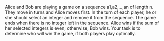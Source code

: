 Alice and Bob are playing a game on a sequence a1,a2,…,an of length n.
They move in turns and Alice moves first.
In the turn of each player, he or she should select an integer and remove it from the sequence. 
The game ends when there is no integer left in the sequence.
Alice wins if the sum of her selected integers is even; otherwise, Bob wins.
Your task is to determine who will win the game, if both players play optimally.

